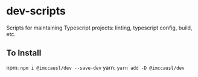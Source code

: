 # dev-scripts

Scripts for maintaining Typescript projects: linting, typescript config, build, etc.

## To Install

npm: `npm i @imccausl/dev --save-dev`
yarn: `yarn add -D @imccausl/dev`
